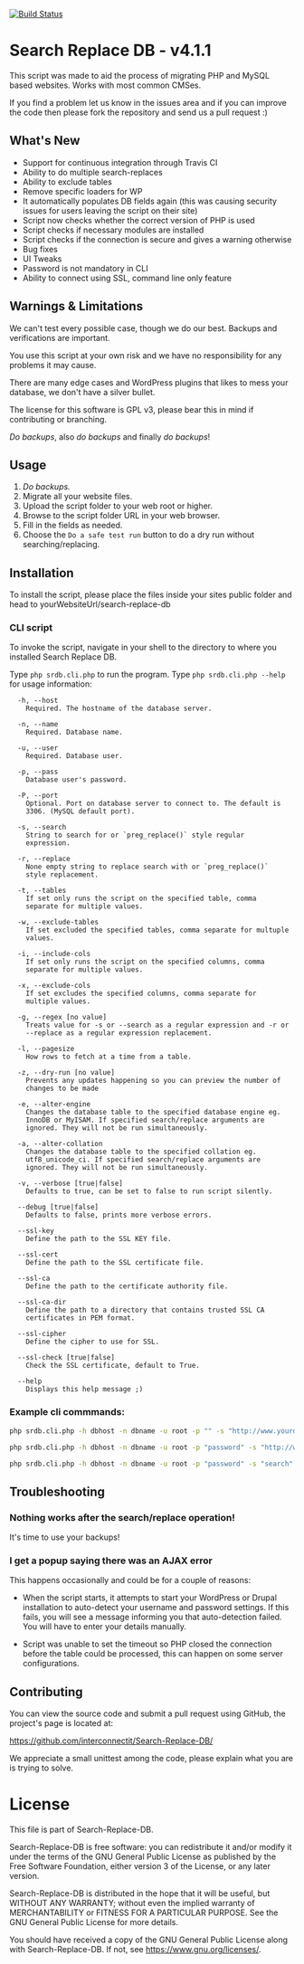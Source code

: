 [![Build Status](https://travis-ci.org/interconnectit/Search-Replace-DB.svg?branch=4.0)](https://travis-ci.org/interconnectit/Search-Replace-DB)

# Search Replace DB - v4.1.1

This script was made to aid the process of migrating PHP and MySQL
based websites. Works with most common CMSes.

If you find a problem let us know in the issues area and if you can
improve the code then please fork the repository and send us a pull
request :)

## What's New
 * Support for continuous integration through Travis CI
 * Ability to do multiple search-replaces
 * Ability to exclude tables
 * Remove specific loaders for WP
 * It automatically populates DB fields again (this was causing security issues for users leaving the script on their site)
 * Script now checks whether the correct version of PHP is used
 * Script checks if necessary modules are installed
 * Script checks if the connection is secure and gives a warning otherwise
 * Bug fixes
 * UI Tweaks
 * Password is not mandatory in CLI
 * Ability to connect using SSL, command line only feature

## Warnings & Limitations

We can't test every possible case, though we do our best. Backups and
verifications are important.

You use this script at your own risk and we have no responsibility for
any problems it may cause.

There are many edge cases and WordPress plugins that likes to mess
your database, we don't have a silver bullet.

The license for this software is GPL v3, please bear this in mind if
contributing or branching.

*Do backups*, also *do backups* and finally *do backups*!

## Usage

1. *Do backups.*
2. Migrate all your website files.
3. Upload the script folder to your web root or higher.
4. Browse to the script folder URL in your web browser.
5. Fill in the fields as needed.
6. Choose the `Do a safe test run` button to do a dry run without searching/replacing.

## Installation
To install the script, please place the files inside your sites public folder and head to yourWebsiteUrl/search-replace-db

### CLI script

To invoke the script, navigate in your shell to the directory to where
you installed Search Replace DB.

Type `php srdb.cli.php` to run the program. Type `php srdb.cli.php
--help` for usage information:

```
  -h, --host
    Required. The hostname of the database server.

  -n, --name
    Required. Database name.

  -u, --user
    Required. Database user.

  -p, --pass
    Database user's password.

  -P, --port
    Optional. Port on database server to connect to. The default is
    3306. (MySQL default port).

  -s, --search
    String to search for or `preg_replace()` style regular
    expression.

  -r, --replace
    None empty string to replace search with or `preg_replace()`
    style replacement.

  -t, --tables
    If set only runs the script on the specified table, comma
    separate for multiple values.

  -w, --exclude-tables
    If set excluded the specified tables, comma separate for multuple
    values.

  -i, --include-cols
    If set only runs the script on the specified columns, comma
    separate for multiple values.

  -x, --exclude-cols
    If set excludes the specified columns, comma separate for
    multiple values.

  -g, --regex [no value]
    Treats value for -s or --search as a regular expression and -r or
    --replace as a regular expression replacement.

  -l, --pagesize
    How rows to fetch at a time from a table.

  -z, --dry-run [no value]
    Prevents any updates happening so you can preview the number of
    changes to be made

  -e, --alter-engine
    Changes the database table to the specified database engine eg.
    InnoDB or MyISAM. If specified search/replace arguments are
    ignored. They will not be run simultaneously.

  -a, --alter-collation
    Changes the database table to the specified collation eg.
    utf8_unicode_ci. If specified search/replace arguments are
    ignored. They will not be run simultaneously.

  -v, --verbose [true|false]
    Defaults to true, can be set to false to run script silently.

  --debug [true|false]
    Defaults to false, prints more verbose errors.

  --ssl-key
    Define the path to the SSL KEY file.

  --ssl-cert
    Define the path to the SSL certificate file.

  --ssl-ca
    Define the path to the certificate authority file.

  --ssl-ca-dir
    Define the path to a directory that contains trusted SSL CA
    certificates in PEM format.

  --ssl-cipher
    Define the cipher to use for SSL.

  --ssl-check [true|false]
    Check the SSL certificate, default to True.

  --help
    Displays this help message ;)
```

### Example cli commmands:

```bash
php srdb.cli.php -h dbhost -n dbname -u root -p "" -s "http://www.yourdomain.com" -r "http://newdomain.com"

php srdb.cli.php -h dbhost -n dbname -u root -p "password" -s "http://www.yourdomain.com" -r "http://newdomain.com"

php srdb.cli.php -h dbhost -n dbname -u root -p "password" -s "search" -r "replace"
```

## Troubleshooting

### Nothing works after the search/replace operation!

It's time to use your backups!

### I get a popup saying there was an AJAX error

This happens occasionally and could be for a couple of reasons:

 * When the script starts, it attempts to start your WordPress or
   Drupal installation to auto-detect your username and password
   settings. If this fails, you will see a message informing you that
   auto-detection failed. You will have to enter your details
   manually.

 * Script was unable to set the timeout so PHP closed the connection
   before the table could be processed, this can happen on some server
   configurations.

## Contributing

You can view the source code and submit a pull request using GitHub,
the project's page is located at:

https://github.com/interconnectit/Search-Replace-DB/

We appreciate a small unittest among the code, please explain what
you are  is trying to solve.

# License

This file is part of Search-Replace-DB.

Search-Replace-DB is free software: you can redistribute it and/or
modify it under the terms of the GNU General Public License as
published by the Free Software Foundation, either version 3 of the
License, or any later version.

Search-Replace-DB is distributed in the hope that it will be useful,
but WITHOUT ANY WARRANTY; without even the implied warranty of
MERCHANTABILITY or FITNESS FOR A PARTICULAR PURPOSE.  See the GNU
General Public License for more details.

You should have received a copy of the GNU General Public License
along with Search-Replace-DB.
If not, see <https://www.gnu.org/licenses/>.
